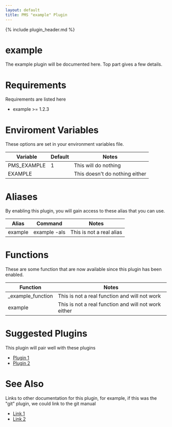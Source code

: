 ```yaml
---
layout: default
title: PMS "example" Plugin
---
```

{% include plugin_header.md %}

# example
The example plugin will be documented here. Top part gives a few details.

# Requirements
Requirements are listed here
* example >= 1.2.3

# Enviroment Variables
These options are set in your environment variables file.
<table>
  <thead>
    <tr>
      <th>Variable</th>
      <th>Default</th>
      <th>Notes</th>
    </tr>
  </thead>
  <tbody>
    <tr>
      <td>PMS_EXAMPLE</td>
      <td>1</td>
      <td>This will do nothing</td>
    </tr>
    <tr>
      <td>EXAMPLE</td>
      <td></td>
      <td>This doesn't do nothing either</td>
    </tr>
  </tbody>
</table>

# Aliases
By enabling this plugin, you will gain access to these alias that you can use.
<table>
  <thead>
    <tr>
      <th>Alias</th>
      <th>Command</th>
      <th>Notes</th>
    </tr>
  </thead>
  <tbody>
    <tr>
      <td>example</td>
      <td>example -als</td>
      <td>This is not a real alias</td>
    </tr>
  </tbody>
</table>

# Functions
These are some function that are now available since this plugin has been enabled.
<table>
  <thead>
    <tr>
      <th>Function</th>
      <th>Notes</th>
    </tr>
  </thead>
  <tbody>
    <tr>
      <td>_example_function</td>
      <td>This is not a real function and will not work</td>
    </tr>
    <tr>
      <td>example</td>
      <td>This is not a real function and will not work either</td>
    </tr>
  </tbody>
</table>

# Suggested Plugins
This plugin will pair well with these plugins
* [Plugin 1](/pms)
* [Plugin 2](/pms)

# See Also
Links to other documentation for this plugin, for example, if this was the
"git" plugin, we could link to the git manual
* [Link 1](/pms)
* [Link 2](/pms)
